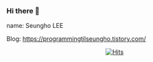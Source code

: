 ### Hi there 👋

<!--
**leo-labbb/leo-labbb** is a ✨ _special_ ✨ repository because its `README.md` (this file) appears on your GitHub profile.

Here are some ideas to get you started:

- 🔭 I’m currently working on ...
- 🌱 I’m currently learning ...
- 👯 I’m looking to collaborate on ...
- 🤔 I’m looking for help with ...
- 💬 Ask me about ...
- 📫 How to reach me: ...
- 😄 Pronouns: ...
- ⚡ Fun fact: ...
-->

name: Seungho LEE

Blog: https://programmingtilseungho.tistory.com/

  <div align=center>
	
  [![Hits](https://hits.seeyoufarm.com/api/count/incr/badge.svg?url=https%3A%2F%2Fgithub.com%2Fleo-labbb&count_bg=%2379C83D&title_bg=%23555555&icon=&icon_color=%23E7E7E7&title=play&edge_flat=false)](https://hits.seeyoufarm.com)
	
  </div>
